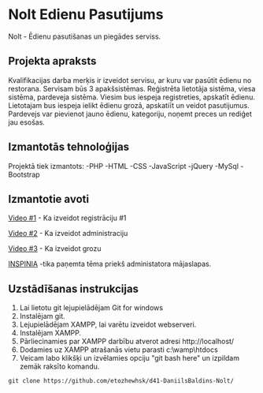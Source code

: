 # Nolt Edienu Pasutijums
Nolt - Ēdienu pasutišanas un piegādes serviss. 
## Projekta apraksts
Kvalifikacijas darba merķis ir izveidot servisu, ar kuru var pasūtit ēdienu no restorana. Servisam būs 3 apakšsistēmas. Reģistrēta lietotāja sistēma, viesa sistēma, pardeveja sistēma. Viesim bus iespeja registreties, apskatīt ēdienu. Lietotajam bus iespeja ielikt ēdienu grozā, apskatiīt un veidot pasutijumus. Pardevejs var pievienot jauno ēdienu, kategoriju, noņemt preces un rediģet jau esošas.
## Izmantotās tehnoloģijas
Projektā tiek izmantots:
-PHP
-HTML
-CSS
-JavaScript
-jQuery
-MySql
-Bootstrap
## Izmantotie avoti
[Video #1](https://www.youtube.com/watch?v=eCItZh6uMVc) - Ka izveidot registrāciju #1

[Video #2](https://www.youtube.com/watch?v=3UtB4QS6EAg) - Ka izveidot administraciju

[Video #3](https://www.youtube.com/watch?v=XngWZd6J3s8) - Ka izveidot grozu

[INSPINIA](https://www.themesbulk.info/2019/04/inspinia-v-292-responsive-html5-admin.html) -tika paņemta tēma priekš administatora mājaslapas.
## Uzstādīšanas instrukcijas
1. Lai lietotu git lejupielādējam Git for windows
2. Instalējam git.
3. Lejupielādējam XAMPP, lai varētu izveidot webserveri.
4. Instalējam XAMPP.
5. Pārliecinamies par XAMPP darbību atverot adresi http://localhost/
6. Dodamies uz XAMPP atrašanās vietu parasti c:\wamp\htdocs
7. Veicam labo klikšķi un izvēlamies opciju "git bash here" un izpildam zemāk raksīto komandu.
```
git clone https://github.com/etozhewhsk/d41-DaniilsBaldins-Nolt/
```


